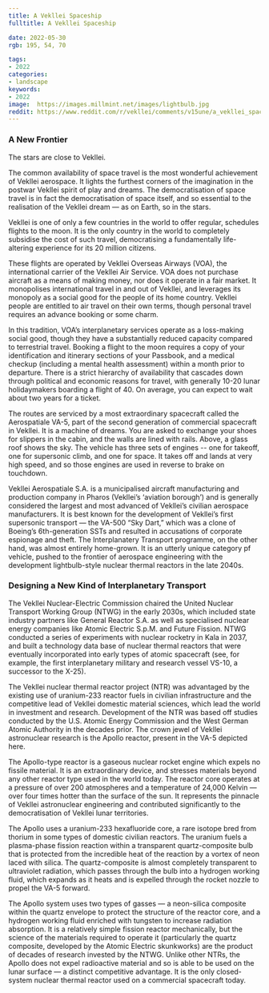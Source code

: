 ```yaml
---
title: A Vekllei Spaceship
fulltitle: A Vekllei Spaceship

date: 2022-05-30
rgb: 195, 54, 70

tags:
- 2022
categories:
- landscape
keywords:
- 2022
image:  https://images.millmint.net/images/lightbulb.jpg
reddit: https://www.reddit.com/r/vekllei/comments/v15une/a_vekllei_spaceship/
---
```


### A New Frontier

The stars are close to Vekllei. 

The common availability of space travel is the most wonderful achievement of Vekllei aerospace. It lights the furthest corners of the imagination in the postwar Vekllei spirit of play and dreams. The democratisation of space travel is in fact the democratisation of space itself, and so essential to the realisation of the Vekllei dream — as on Earth, so in the stars.

Vekllei is one of only a few countries in the world to offer regular, schedules flights to the moon. It is the only country in the world to completely subsidise the cost of such travel, democratising a fundamentally life-altering experience for its 20 million citizens.

These flights are operated by Vekllei Overseas Airways (VOA), the international carrier of the Vekllei Air Service. VOA does not purchase aircraft as a means of making money, nor does it operate in a fair market. It monopolises international travel in and out of Vekllei, and leverages its monopoly as a social good for the people of its home country. Vekllei people are entitled to air travel on their own terms, though personal travel requires an advance booking or some charm.

In this tradition, VOA’s interplanetary services operate as a loss-making social good, though they have a substantially reduced capacity compared to terrestrial travel. Booking a flight to the moon requires a copy of your identification and itinerary sections of your Passbook, and a medical checkup (including a mental health assessment) within a month prior to departure. There is a strict hierarchy of availability that cascades down through political and economic reasons for travel, with generally 10-20 lunar holidaymakers boarding a flight of 40. On average, you can expect to wait about two years for a ticket.

The routes are serviced by a most extraordinary spacecraft called the Aerospatiale VA-5, part of the second generation of commercial spacecraft in Vekllei. It is a machine of dreams. You are asked to exchange your shoes for slippers in the cabin, and the walls are lined with rails. Above, a glass roof shows the sky. The vehicle has three sets of engines -- one for takeoff, one for supersonic climb, and one for space. It takes off and lands at very high speed, and so those engines are used in reverse to brake on touchdown.

Vekllei Aerospatiale S.A. is a municipalised aircraft manufacturing and production company in Pharos (Vekllei’s ‘aviation borough’) and is generally considered the largest and most advanced of Vekllei’s civilian aerospace manufacturers. It is best known for the development of Vekllei’s first supersonic transport — the VA-500 “Sky Dart,” which was a clone of Boeing’s 6th-generation SSTs and resulted in accusations of corporate espionage and theft. The Interplanatery Transport programme, on the other hand, was almost entirely home-grown. It is an utterly unique category pf vehicle, pushed to the frontier of aerospace engineering with the development lightbulb-style nuclear thermal reactors in the late 2040s.

### Designing a New Kind of Interplanetary Transport

The Vekllei Nuclear-Electric Commission chaired the United Nuclear Transport Working Group (NTWG) in the early 2030s, which included state industry partners like General Reactor S.A. as well as specialised nuclear energy companies like Atomic Electric S.p.M. and Future Fission. NTWG conducted a series of experiments with nuclear rocketry in Kala in 2037, and built a technology data base of nuclear thermal reactors that were eventually incorporated into early types of atomic spacecraft (see, for example, the first interplanetary military and research vessel VS-10, a successor to the X-25).

The Vekllei nuclear thermal reactor project (NTR) was advantaged by the existing use of uranium-233 reactor fuels in civilian infrastructure and the competitive lead of Vekllei domestic material sciences, which lead the world in investment and research. Development of the NTR was based off studies conducted by the U.S. Atomic Energy Commission and the West German Atomic Authority in the decades prior. The crown jewel of Vekllei astronuclear research is the Apollo reactor, present in the VA-5 depicted here.

The Apollo-type reactor is a gaseous nuclear rocket engine which expels no fissile material. It is an extraordinary device, and stresses materials beyond any other reactor type used in the world today. The reactor core operates at a pressure of over 200 atmospheres and a temperature of 24,000 Kelvin — over four times hotter than the surface of the sun. It represents the pinnacle of Vekllei astronuclear engineering and contributed significantly to the democratisation of Vekllei lunar territories.

The Apollo uses a uranium-233 hexafluoride core, a rare isotope bred from thorium in some types of domestic civilian reactors. The uranium fuels a plasma-phase fission reaction within a transparent quartz-composite bulb that is protected from the incredible heat of the reaction by a vortex of neon laced with silica. The quartz-composite is almost completely transparent to ultraviolet radiation, which passes through the bulb into a hydrogen working fluid, which expands as it heats and is expelled through the rocket nozzle to propel the VA-5 forward.

The Apollo system uses two types of gasses — a neon-silica composite within the quartz envelope to protect the structure of the reactor core, and a hydrogen working fluid enriched with tungsten to increase radiation absorption. It is a relatively simple fission reactor mechanically, but the science of the materials required to operate it (particularly the quartz composite, developed by the Atomic Electric skunkworks) are the product of decades of research invested by the NTWG. Unlike other NTRs, the Apollo does not expel radioactive material and so is able to be used on the lunar surface — a distinct competitive advantage. It is the only closed-system nuclear thermal reactor used on a commercial spacecraft today.
